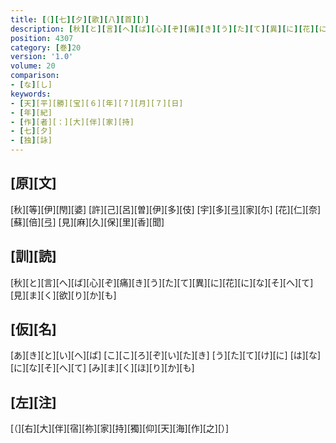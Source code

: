 ```yaml
---
title: [（][七][夕][歌][八][首][）]
description: [秋][と][言][へ][ば][心][ぞ][痛][き][う][た][て][異][に][花][に][な][そ][へ][て][見][ま][く][欲][り][か][も]
position: 4307
category: [巻]20
version: '1.0'
volume: 20
comparison:
- [な][し]
keywords:
- [天][平][勝][宝][６][年][７][月][７][日]
- [年][紀]
- [作][者][：][大][伴][家][持]
- [七][夕]
- [独][詠]
---
```


## [原][文]

[秋][等][伊][閇][婆] [許][己][呂][曽][伊][多][伎] [宇][多][弖][家][尓] [花][仁][奈][蘇][倍][弖] [見][麻][久][保][里][香][聞]

## [訓][読]

[秋][と][言][へ][ば][心][ぞ][痛][き][う][た][て][異][に][花][に][な][そ][へ][て][見][ま][く][欲][り][か][も]

## [仮][名]

[あ][き][と][い][へ][ば] [こ][こ][ろ][ぞ][い][た][き] [う][た][て][け][に] [は][な][に][な][そ][へ][て] [み][ま][く][ほ][り][か][も]

## [左][注]

[（][右][大][伴][宿][祢][家][持][獨][仰][天][海][作][之][）]
